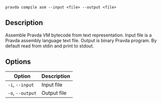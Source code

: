 <!--
THIS FILE IS GENERATED. DO NOT EDIT MANUALLY!
-->

```pravda compile asm --input <file> --output <file>```

## Description
Assemble Pravda VM bytecode from text representation.
Input file is a Pravda assembly language text file.
Output is binary Pravda program.
By default read from stdin and print to stdout.
## Options

|Option|Description|
|----|----|
|`-i`, `--input`|Input file
|`-o`, `--output`|Output file
